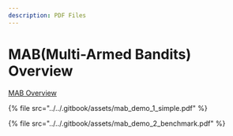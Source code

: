 ```yaml
---
description: PDF Files
---
```


# MAB\(Multi-Armed Bandits\) Overview

[MAB Overview](https://s3.us-west-2.amazonaws.com/secure.notion-static.com/911c7c34-3c9d-4e2d-9715-76b396e64e37/MAB_Overview.pdf?X-Amz-Algorithm=AWS4-HMAC-SHA256&X-Amz-Credential=AKIAT73L2G45O3KS52Y5%2F20210417%2Fus-west-2%2Fs3%2Faws4_request&X-Amz-Date=20210417T071145Z&X-Amz-Expires=86400&X-Amz-Signature=74e58fd8e647dc13d7cb37c6cf8a60a00730466b1ca1a3080f96c34bbeb45d31&X-Amz-SignedHeaders=host&response-content-disposition=filename%20%3D%22MAB_Overview.pdf%22)

{% file src="../../.gitbook/assets/mab\_demo\_1\_simple.pdf" %}

{% file src="../../.gitbook/assets/mab\_demo\_2\_benchmark.pdf" %}



